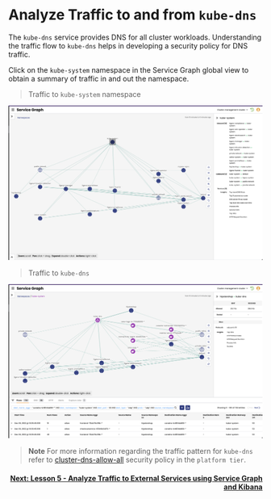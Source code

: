 # Analyze Traffic to and from `kube-dns`

The `kube-dns` service provides DNS for all cluster workloads. Understanding the traffic flow to `kube-dns` helps in developing a security policy for DNS traffic. 

Click on the `kube-system` namespace in the Service Graph global view to obtain a summary of traffic in and out the namespace. 

> Traffic to `kube-system` namespace

![kube-system](images/sg-kube-system.png)

> Traffic to `kube-dns`

![kube-dns](images/sg-kube-dns.png)

> **Note**
> For more information regarding the traffic pattern for `kube-dns` refer to 
[cluster-dns-allow-all](https://github.com/tigera-cs/quickstart-self-service/blob/main/modules/platform-tier.md) security policy in the `platform tier`.


#### <div align="right">  [Next: Lesson 5 - Analyze Traffic to External Services using Service Graph and Kibana](https://github.com/tigera-cs/quickstart-self-service/blob/main/modules/analyze-external-services.md) </div>
